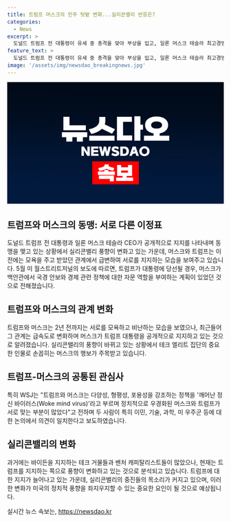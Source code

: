 ```yaml
---
title: 트럼프 머스크의 민주 텃밭 변화...실리콘밸리 반응은?
categories:
  - News
excerpt: >
  도널드 트럼프 전 대통령이 유세 중 총격을 맞아 부상을 입고, 일론 머스크 테슬라 최고경영자가 트럼프 대통령을 지지하는 발언을 했다. 머스크는 트럼프 대통령에 지지를 표명하며 빠른 회복을 기원했고, 이에 대해 트럼프 전 대통령은 피를 흘리며 지지자들을 향해 주먹을 불끈 쥐는 영상을 게시하기도 했다. 머스크와 트럼프는 지난 몇 년간 서로를 공개적으로 모욕하며 적대적인 모습을 보였지만, 최근 머스크가 트럼프를 지지하면서 두 사람의 관계가 급변하고 있다는 평가가 나오고 있다. 이러한 변화는 실리콘밸리 테크 거물들과 벤처캐피털리스트들이 트럼프를 지지하는 쪽으로 기울고 있는 분위기와도 연관되어 있는 것으로 보인다.
feature_text: >
  도널드 트럼프 전 대통령이 유세 중 총격을 맞아 부상을 입고, 일론 머스크 테슬라 최고경영자가 트럼프 대통령을 지지하는 발언을 했다. 머스크는 트럼프 대통령에 지지를 표명하며 빠른 회복을 기원했고, 이에 대해 트럼프 전 대통령은 피를 흘리며 지지자들을 향해 주먹을 불끈 쥐는 영상을 게시하기도 했다. 머스크와 트럼프는 지난 몇 년간 서로를 공개적으로 모욕하며 적대적인 모습을 보였지만, 최근 머스크가 트럼프를 지지하면서 두 사람의 관계가 급변하고 있다는 평가가 나오고 있다. 이러한 변화는 실리콘밸리 테크 거물들과 벤처캐피털리스트들이 트럼프를 지지하는 쪽으로 기울고 있는 분위기와도 연관되어 있는 것으로 보인다.
image: '/assets/img/newsdao_breakingnews.jpg'
---
```


<p><img src="/assets/img/newsdao_breakingnews.jpg" alt="firstkoreanews 속보" /></p>

<h2 data-ke-size="size26">트럼프와 머스크의 동맹: 서로 다른 이정표</h2>

<p data-ke-size="size16">도널드 트럼프 전 대통령과 일론 머스크 테슬라 CEO가 공개적으로 지지를 나타내며 동맹을 맺고 있는 상황에서 실리콘밸리 풍향이 변화고 있는 가운데, 머스크와 트럼프는 이전에는 모욕을 주고 받았던 관계에서 급변하여 서로를 지지하는 모습을 보여주고 있습니다. 5월 미 월스트리트저널의 보도에 따르면, 트럼프가 대통령에 당선될 경우, 머스크가 백안관에서 국경 안보와 경제 관련 정책에 대한 자문 역할을 부여하는 계획이 있었던 것으로 전해졌습니다.</p>

<h2 data-ke-size="size26">트럼프와 머스크의 관계 변화</h2>

<p data-ke-size="size16">트럼프와 머스크는 2년 전까지는 서로를 모욕하고 비난하는 모습을 보였으나, 최근들어 그 관계는 급속도로 변화하며 머스크가 트럼프 대통령을 공개적으로 지지하고 있는 것으로 알려졌습니다. 실리콘밸리의 풍향이 바뀌고 있는 상황에서 테크 엘리트 집단의 중요한 인물로 손꼽히는 머스크의 행보가 주목받고 있습니다.</p>

<h2 data-ke-size="size26">트럼프-머스크의 공통된 관심사</h2>

<p data-ke-size="size16">특히 WSJ는 "트럼프와 머스크는 다양성, 형평성, 포용성을 강조하는 정책을 '깨어난 정신 바이러스(Woke mind virus)'라고 부르며 정치적으로 우경화된 머스크와 트럼프가 서로 맞는 부분이 많았다"고 전하며 두 사람이 특히 이민, 기술, 과학, 미 우주군 등에 대한 논의에서 의견이 일치한다고 보도하였습니다.</p>

<h2 data-ke-size="size26">실리콘밸리의 변화</h2>

<p data-ke-size="size16">과거에는 바이든을 지지하는 테크 거물들과 벤처 캐피탈리스트들이 많았으나, 현재는 트럼프를 지지하는 쪽으로 풍향이 변화하고 있는 것으로 분석되고 있습니다. 트럼프에 대한 지지가 늘어나고 있는 가운데, 실리콘밸리의 중진들의 목소리가 커지고 있으며, 이러한 변화가 미국의 정치적 풍향을 좌지우지할 수 있는 중요한 요인이 될 것으로 예상됩니다.</p>
실시간 뉴스 속보는, <a href="https://newsdao.kr" rel="dofollow">https://newsdao.kr</a>


